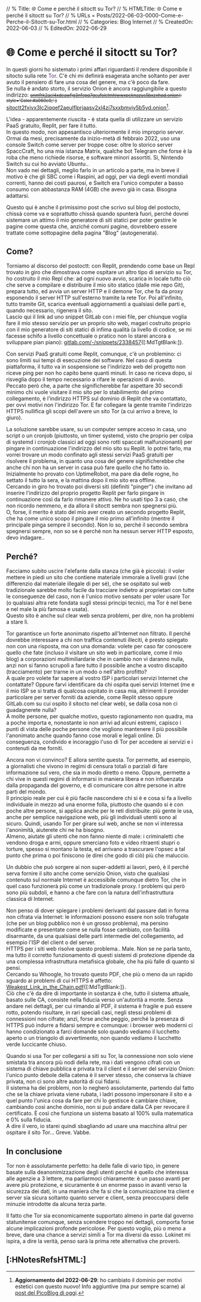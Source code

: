 // % Title: 🌐️ Come e perché il sitoctt su Tor?
// % HTMLTitle: <span class="twa twa-globe-with-meridians"><span>🌐️</span></span> Come e perché il sitoctt su Tor?
// % URLs = Posts/2022-06-03-0000-Come-e-Perche-il-Sitoctt-su-Tor.html
// % Categories: Blog Internet
// % CreatedOn: 2022-06-03
// % EditedOn: 2022-06-29

# <span class="twa twa-globe-with-meridians"><span>🌐️</span></span> Come e perché il sitoctt su Tor?

In questi giorni ho sistemato i primi affari riguardanti il rendere disponibile il sitocto sulla rete <span style='Color:#59316b;'>Tor</span>. C'è chi mi definirà esagerata anche soltanto per aver avuto il pensiero di fare una cosa del genere, ma c'è poco da fare.  
Se nulla è andato storto, il servizio Onion è ancora raggiungibile a questo indirizzo:
<small>~~[onmfrk2acl4xdeawfjg3nfepq7gcufolctmhiwwxpcknazus5bxzxhqd.onion](http://onmfrk2acl4xdeawfjg3nfepq7gcufolctmhiwwxpcknazus5bxzxhqd.onion){: style='Color:#a060c0;' }~~</small>
[sitoctt2fxjvx3lc2iqqef2aeulflprjaasv2xl4zi7sxxbmvjy5b5yd.onion](http://sitoctt2fxjvx3lc2iqqef2aeulflprjaasv2xl4zi7sxxbmvjy5b5yd.onion)[^ Nuovo dominio estetico].

L'idea - apparentemente riuscita - è stata quella di utilizzare un servizio PaaS gratuito, Replit, per fare il tutto.  
In questo modo, non appesantisco ulteriormente il mio improprio server. Ormai da mesi, precisamente da inizio-metà di febbraio 2022, uso una console Switch come server per troppe cose: oltre lo storico server SpaccCraft, ho una mia istanza Matrix, qualche bot Telegram che forse è la roba che meno richiede risorse, e software minori assortiti. Si, Nintendo Switch su cui ho avviato Ubuntu..  
Non vado nei dettagli, meglio farlo in un articolo a parte, ma in breve il motivo è che gli SBC come i Raspini, ad oggi, per via degli eventi mondiali correnti, hanno dei costi paurosi, e Switch era l'unico computer a basso consumo con abbastanza RAM (4GB) che avevo già in casa. Bisogna adattarsi.

Questo qui è anche il primissimo post che scrivo sul blog del postocto, chissà come va e soprattutto chissà quando spunterà fuori, perché dovrei sistemare un attimo il mio generatore di siti statici per poter gestire le pagine come questa che, anziché comuni pagine, dovrebbero essere trattate come sottopagine della pagina "Blog" (autogenerata).

## Come?

Torniamo al discorso del postoctt: con Replit, prendendo come base un Repl trovato in giro che dimostrava come ospitare un altro tipo di servizio su Tor, ho costruito il mio Repl che: ad ogni nuovo avvio, scarica in locale tutto ciò che serve a compilare e distribuire il mio sito statico (dalle mie repo Git), prepara tutto, ed avvia un server HTTP e il demone Tor, che fa da proxy esponendo il server HTTP sull'esterno tramite la rete Tor. Poi all'infinito, tutto tramite Git, scarica eventuali aggiornamenti a qualsiasi delle parti e, quando necessario, rigenera il sito.  
Lascio qui il link ad uno snippet GitLab con i miei file, per chiunque voglia fare il mio stesso servizio per un proprio sito web, magari costruito proprio con il mio generatore di siti statici di infima qualità (a livello di codice, se mi facesse schifo a livello concettuale o pratico non lo starei ancora a sviluppare pian piano): [gitlab.com/-/snippets/2338457](https://gitlab.com/-/snippets/2338457){[:MdTgtBlank:]}.

Con servizi PaaS gratuiti come Replit, comunque, c'è un problemino: ci sono limiti sui tempi di esecuzione dei software. Nel caso di questa piattaforma, il tutto va in sospensione se l'indirizzo web del progetto non riceve ping per non ho capito bene quanti minuti. In caso ne riceva dopo, si risveglia dopo il tempo necessario a rifare le operazioni di avvio.  
Peccato però che, a parte che significherebbe far aspettare 30 secondi minimo chi vuole visitare il mio sito per lo stabilimento del primo collegamento, è l'indirizzo HTTPS sul dominio di Replit che va contattato, per ovvi motivi non l'indirizzo Tor. E far collegare la gente tramite l'indirizzo HTTPS nullifica gli scopi dell'avere un sito Tor (a cui arrivo a breve, lo giuro).

La soluzione sarebbe usare, su un computer sempre acceso in casa, uno script o un cronjob (piuttosto, un timer systemd, visto che proprio per colpa di systemd i cronjob classici ad oggi sono rotti spaccati malfunzionanti) per pingare in continuazione l'indirizzo del mio sito su Replit. Io potrei farlo, ma vorrei trovare un modo confinato agli stessi servizi PaaS gratuiti per risolvere il problema, in quanto una cosa del genere significherebbe che anche chi non ha un server in casa può fare quello che ho fatto io.  
Inizialmente ho provato con UptimeRobot, ma pare dia delle rogne, ho settato il tutto la sera, e la mattina dopo il mio sito era offline.  
Cercando in giro ho trovato poi diversi siti (definiti "pinger") che invitano ad inserire l'indirizzo del proprio progetto Replit per farlo pingare in continuazione così da farlo rimanere attivo. Ne ho usati tipo 3 a caso, che non ricordo nemmeno, e da allora il sitoctt sembra non spegnersi più.  
O, forse, il merito è stato del mio aver creato un secondo progetto Replit, che ha come unico scopo il pingare il mio primo all'infinito (mentre il principale pinga sempre il secondo). Non lo so, perché il secondo sembra spegnersi sempre, non so se è perché non ha nessun server HTTP esposto, devo indagare..

## Perché?

Facciamo subito uscire l'elefante dalla stanza (che già è piccola): il voler mettere in piedi un sito che contiene materiale immorale a livelli gravi (che differenzio dal materiale illegale di per sé), che se ospitato sul web tradizionale sarebbe molto facile da tracciare indietro ai proprietari con tutte le conseguenze del caso, non è l'unico motivo sensato per voler usare Tor (o qualsiasi altra rete fondata sugli stessi principi tecnici, ma Tor è nel bene e nel male la più famosa e usata).  
Questo sito è anche sul clear web senza problemi, per dire, non ha problemi a stare lì.

Tor garantisce un forte anonimato rispetto all'Internet non filtrato. Il perché dovrebbe interessare a chi non traffica contenuti illeciti, è presto spiegato non con una risposta, ma con una domanda: volete per caso far conoscere quello che fate (incluso il visitare un sito web in particolare, come il mio blog) a corporazioni multimiliardarie che in cambio non vi daranno nulla, anzi non si fanno scrupoli a fare tutto il possibile anche a vostro discapito (tracciamento) per trarne in un modo o nell'altro profitto?  
A quale pro volete far sapere al vostro ISP i particolari servizi Internet che contattate? Oppure farvi identificare da chi ospita quei servizi Internet (me e il mio ISP se si tratta di qualcosa ospitato in casa mia, altrimenti il provider particolare per server forniti da aziende, come Replit stesso oppure GitLab.com su cui ospito il sitocto nel clear web), se dalla cosa non ci guadagnerete nulla?  
A molte persone, per qualche motivo, questo ragionamento non quadra, ma a poche importa e, nonostante io non arrivi ad alcuni estremi, capisco i punti di vista delle poche persone che vogliono mantenere il più possibile l'anonimato anche quando fanno cose morali e legali online. Di conseguenza, condivido e incoraggio l'uso di Tor per accedere ai servizi e i contenuti da me forniti.

Ancora non vi convinco? E allora sentite questa. Tor permette, ad esempio, a giornalisti che vivono in regimi di censura totali o parziali di fare informazione sul vero, che sia in modo diretto o meno. Oppure, permette a chi vive in questi regimi di informarsi in maniera libera e non influenzata dalla propaganda del governo, e di comunicare con altre persone in altre parti del mondo.  
Il principio reale per cui è più facile nascondere chi si è e cosa si fa a livello individuale in mezzo ad una enorme folla, piuttosto che quando si è con poche altre persone, si applica anche per le reti distribuite: più gente le usa, anche per semplice navigazione web, più gli individuali utenti sono al sicuro. Quindi, usando Tor per girare sul web, anche se non vi interessa l'anonimità, aiuterete chi ne ha bisogno.  
Almeno, aiutate gli utenti che non fanno niente di male: i criminaletti che vendono droga e armi, oppure smerciano foto e video ritraenti stupri o torture, spesso si montano la testa, ed arrivano a trascurare l'opsec a tal punto che prima o poi finiscono (e direi che godo di ciò) più che maluccio.

Un dubbio che può sorgere ai non super-addetti ai lavori, però, è il perché serva fornire il sito anche come servizio Onion, visto che qualsiasi contenuto sul normale Internet è accessibile comunque dietro Tor, che in quel caso funzionerà più come un tradizionale proxy. I problemi qui però sono più subdoli, e hanno a che fare con la natura dell'infrastruttura classica di Internet.

Non penso di dover spiegare i problemi derivanti dal passare dati in forma non cifrata via Internet: le informazioni possono essere non solo trafugate (che per un blog pubblico non è un grosso problema), ma persino modificate e presentate come se nulla fosse cambiato, con facilità disarmante, da una qualsiasi delle parti intermedie del collegamento, ad esempio l'ISP del client o del server.  
HTTPS per i siti web risolve questo problema.. Male. Non se ne parla tanto, ma tutto il corretto funzionamento di questi sistemi di protezione dipende da una complessa infrastruttura metafisica globale, che ha più falle di quanto si pensi.  
Cercando su Whoogle, ho trovato questo PDF, che più o meno da un rapido sguardo ai problemi di cui HTTPS è affetto: [Weakest_Link_in_the_Chain.pdf](https://www.accessnow.org/cms/assets/uploads/archive/docs/Weakest_Link_in_the_Chain.pdf){[:MdTgtBlank:]}.  
Ciò che c'è da dire di importante in sostanza è che, tutto il sistema attuale, basato sulle CA, consiste nella fiducia verso un'autorità a monte. Senza andare nei dettagli, per cui rimando al PDF, il sistema è fragile e può essere rotto, potendo risultare, in rari speciali casi, negli stessi problemi di connessioni non cifrate; anzi, forse anche peggio, perché la presenza di HTTPS può indurre a fidarsi sempre e comunque: i browser web moderni ci hanno condizionato a farci domande solo quando vediamo il lucchetto aperto o un triangolo di avvertimento, non quando vediamo il lucchetto verde luccicante chiuso.

Quando si usa Tor per collegarsi a siti su Tor, la connessione non solo viene smistata tra ancora più nodi della rete, ma i dati vengono cifrati con un sistema di chiave pubblica e privata tra il client e il server del servizio Onion: l'unico punto debole della catena è il server stesso, che conserva la chiave privata, non ci sono altre autorità di cui fidarsi.  
Il sistema ha dei problemi, non lo negherò assolutamente, partendo dal fatto che se la chiave privata viene rubata, i ladri possono impersonare il sito e a quel punto l'unica cosa da fare per chi lo gestisce è cambiare chiave, cambiando così anche dominio, non si può andare dalla CA per revocare il certificato. È così che funziona un sistema basato al 100% sulla matematica e 0% sulla fiducia.  
A dire il vero, io starei quindi sbagliando ad usare una macchina altrui per ospitare il sito Tor... Greve. Vabbe.

## In conclusione

Tor non è assolutamente perfetto: ha delle falle di vario tipo, in genere basate sulla deanonimizzazione degli utenti perché è quello che interessa alle agenzie a 3 lettere, ma parliarmoci chiaramente: è un passo avanti per avere più protezione, e sicuramente è un enorme passo in avanti verso la sicurezza dei dati, in una maniera che fa si che la comunicazione tra client e server sia sicura soltanto quanto server e client, senza preoccuparsi delle minuzie introdotte da alcuna terza parte.

Il fatto che Tor sia economicamente supportato almeno in parte dal governo statunitense comunque, senza scendere troppo nei dettagli, comporta forse alcune implicazioni profonde pericolose. Per questo voglio, più o meno a breve, dare una chance a servizi simili a Tor ma diversi da esso. Lokinet mi ispira, a dire la verità, penso sarà la prima rete alternativa che proverò.

## [:HNotesRefsHTML:]

[^ Nuovo dominio estetico]: **Aggiornamento del 2022-06-29**: ho cambiato il dominio per motivi estetici con questo nuovo! Info aggiuntive (ma pur sempre scarne) al [post del PicoBlog di oggi](../PicoBlog.html#-2022-06-29-Minare-domini-Tor).
